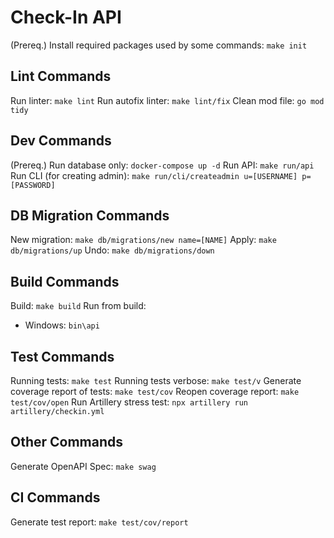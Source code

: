 # Check-In API

(Prereq.) Install required packages used by some commands:  `make init`

## Lint Commands

Run linter:                         `make lint`
Run autofix linter:                 `make lint/fix`
Clean mod file:                     `go mod tidy`

## Dev Commands

(Prereq.) Run database only:  `docker-compose up -d`
Run API:                      `make run/api`
Run CLI (for creating admin): `make run/cli/createadmin u=[USERNAME] p=[PASSWORD]`

## DB Migration Commands

New migration:  `make db/migrations/new name=[NAME]`
Apply:          `make db/migrations/up`
Undo:           `make db/migrations/down`

## Build Commands

Build: `make build`
Run from build:

- Windows: `bin\api`

## Test Commands

Running tests:                      `make test`
Running tests verbose:              `make test/v`
Generate coverage report of tests:  `make test/cov`
Reopen coverage report:             `make test/cov/open`
Run Artillery stress test:          `npx artillery run artillery/checkin.yml`

## Other Commands

Generate OpenAPI Spec: `make swag`

## CI Commands

Generate test report: `make test/cov/report`
